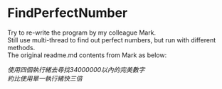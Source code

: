 # FindPerfectNumber
Try to re-write the program by my colleague Mark.
<br>
Still use multi-thread to find out perfect numbers, but run with different methods.
<br>
The original readme.md contents from Mark as below:

*使用四個執行緒去尋找34000000以內的完美數字
<br>
約比使用單一執行緒快三倍*
